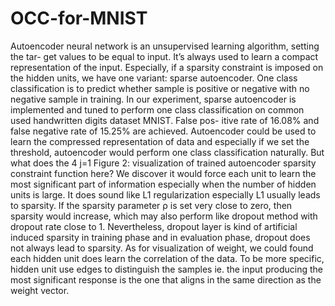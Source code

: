 # OCC-for-MNIST
Autoencoder neural network is an unsupervised learning algorithm, setting the tar- get values to be equal to input. It’s always used to learn a compact representation of the input. Especially, if a sparsity constraint is imposed on the hidden units, we have one variant: sparse autoencoder. One class classification is to predict whether sample is positive or negative with no negative sample in training.
In our experiment, sparse autoencoder is implemented and tuned to perform one class classification on common used handwritten digits dataset MNIST. False pos- itive rate of 16.08% and false negative rate of 15.25% are achieved.
Autoencoder could be used to learn the compressed representation of data and especially if we set the threshold, autoencoder would perform one class classification naturally. But what does the
4
j=1
 Figure 2: visualization of trained autoencoder
sparsity constraint function here? We discover it would force each unit to learn the most significant part of information especially when the number of hidden units is large. It does sound like L1 regularization especially L1 usually leads to sparsity. If the sparsity parameter ρ is set very close to zero, then sparsity would increase, which may also perform like dropout method with dropout rate close to 1.
Nevertheless, dropout layer is kind of artificial induced sparsity in training phase and in evaluation phase, dropout does not always lead to sparsity. As for visualization of weight, we could found each hidden unit does learn the correlation of the data. To be more specific, hidden unit use edges to distinguish the samples ie. the input producing the most significant response is the one that aligns in the same direction as the weight vector.

